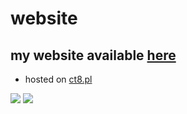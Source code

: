 # website
## my website available [here](https://hexa.jest.gay)

- hosted on [ct8.pl](https://ct8.pl)


![](https://img.shields.io/github/license/heksaa/website-new?color=%239900ff&style=for-the-badge)
![](https://img.shields.io/tokei/lines/github/heksaa/website-new?color=%239900ff&label=lines%20of%20code&logo=github&style=for-the-badge)
